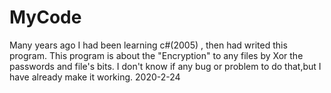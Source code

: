 # MyCode
Many years ago I had been learning c#(2005) , then had writed this program.
This program is about the "Encryption" to any files by Xor the passwords and file's bits.
I don't know if any bug or problem to do that,but I have already make it working.
2020-2-24
